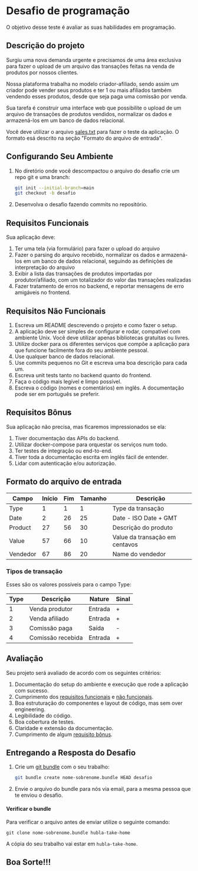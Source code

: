 # Desafio de programação

O objetivo desse teste é avaliar as suas habilidades em programação.

## Descrição do projeto

Surgiu uma nova demanda urgente e precisamos de uma área exclusiva para fazer o
upload de um arquivo das transações feitas na venda de produtos por nossos
clientes.

Nossa plataforma trabalha no modelo criador-afiliado, sendo assim um criador
pode vender seus produtos e ter 1 ou mais afiliados também vendendo esses
produtos, desde que seja paga uma comissão por venda.

Sua tarefa é construir uma interface web que possibilite o upload de um arquivo
de transações de produtos vendidos, normalizar os dados e armazená-los em um
banco de dados relacional.

Você deve utilizar o arquivo [sales.txt](sales.txt) para fazer o teste da
aplicação. O formato esá descrito na seção "Formato do arquivo de entrada".

## Configurando Seu Ambiente

1. No diretório onde você descompactou o arquivo do desafio crie um repo git e
   uma branch:
   ```bash
   git init --initial-branch=main
   git checkout -b desafio
   ```
2. Desenvolva o desafio fazendo commits no repositório. 

## Requisitos Funcionais

Sua aplicação deve:

1. Ter uma tela (via formulário) para fazer o upload do arquivo
2. Fazer o parsing do arquivo recebido, normalizar os dados e armazená-los em um
   banco de dados relacional, seguindo as definições de interpretação do arquivo
3. Exibir a lista das transações de produtos importadas por produtor/afiliado,
   com um totalizador do valor das transações realizadas
4. Fazer tratamento de erros no backend, e reportar mensagens de erro amigáveis
   no frontend.

## Requisitos Não Funcionais

1. Escreva um README descrevendo o projeto e como fazer o setup.
2. A aplicação deve ser simples de configurar e rodar, compatível com ambiente
   Unix. Você deve utilizar apenas bibliotecas gratuitas ou livres.
3. Utilize docker para os diferentes serviços que compõe a aplicação para
   que funcione facilmente fora do seu ambiente pessoal.
4. Use qualquer banco de dados relacional.
5. Use commits pequenos no Git e escreva uma boa descrição para cada um.
6. Escreva unit tests tanto no backend quanto do frontend.
7. Faça o código mais legível e limpo possível.
8. Escreva o código (nomes e comentários) em inglês. A documentação pode ser em
   português se preferir.

## Requisitos Bônus

Sua aplicação não precisa, mas ficaremos impressionados se ela:

1. Tiver documentação das APIs do backend.
2. Utilizar docker-compose para orquestar os serviços num todo.
3. Ter testes de integração ou end-to-end.
4. Tiver toda a documentação escrita em inglês fácil de entender. 
5. Lidar com autenticação e/ou autorização.

## Formato do arquivo de entrada

| Campo    | Início | Fim | Tamanho | Descrição                      |
| -------- | ------ | --- | ------- | ------------------------------ |
| Type     | 1      | 1   | 1       | Type da transação              |
| Date     | 2      | 26  | 25      | Date - ISO Date + GMT          |
| Product  | 27     | 56  | 30      | Descrição do produto           |
| Value    | 57     | 66  | 10      | Value da transação em centavos |
| Vendedor | 67     | 86  | 20      | Name do vendedor               |

### Tipos de transação

Esses são os valores possíveis para o campo Type:

| Type | Descrição         | Nature | Sinal |
| ---- | ----------------- | -------- | ----- |
| 1    | Venda produtor    | Entrada  | +     |
| 2    | Venda afiliado    | Entrada  | +     |
| 3    | Comissão paga     | Saída    | -     |
| 4    | Comissão recebida | Entrada  | +     |

## Avaliação

Seu projeto será avaliado de acordo com os seguintes critérios:

1. Documentação do setup do ambiente e execução que rode a aplicação com
   sucesso.
2. Cumprimento dos [requisitos funcionais](#Requisitos-Funcionais) e
   [não funcionais](#Requisitos-Nao-Funcionais).
3. Boa estruturação do componentes e layout de código, mas sem over engineering.
3. Legibilidade do código.
4. Boa cobertura de testes.
5. Claridade e extensão da documentação.
6. Cumprimento de algum [requisito bônus](#Requisitos-Bonus).

## Entregando a Resposta do Desafio

1. Crie um [git bundle](https://git-scm.com/docs/git-bundle) com o seu trabalho:
   ```bash
   git bundle create nome-sobrenome.bundle HEAD desafio
   ```
2. Envie o arquivo do bundle para nós via email, para a mesma pessoa que te
   enviou o desafio.

#### Verificar o bundle

Para verificar o arquivo antes de enviar utilize o seguinte comando:

```
git clone nome-sobrenome.bundle hubla-take-home
```

A cópia do seu trabalho vai estar em `hubla-take-home`.

## Boa Sorte!!!
